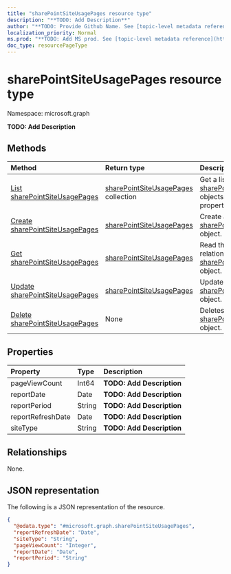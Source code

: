 ```yaml
---
title: "sharePointSiteUsagePages resource type"
description: "**TODO: Add Description**"
author: "**TODO: Provide Github Name. See [topic-level metadata reference](https://msgo.azurewebsites.net/add/document/guidelines/metadata.html#topic-level-metadata)**"
localization_priority: Normal
ms.prod: "**TODO: Add MS prod. See [topic-level metadata reference](https://msgo.azurewebsites.net/add/document/guidelines/metadata.html#topic-level-metadata)**"
doc_type: resourcePageType
---
```


# sharePointSiteUsagePages resource type

Namespace: microsoft.graph

**TODO: Add Description**

## Methods
|Method|Return type|Description|
|:---|:---|:---|
|[List sharePointSiteUsagePages](../api/sharepointsiteusagepages-list.md)|[sharePointSiteUsagePages](../resources/sharepointsiteusagepages.md) collection|Get a list of the [sharePointSiteUsagePages](../resources/sharepointsiteusagepages.md) objects and their properties.|
|[Create sharePointSiteUsagePages](../api/sharepointsiteusagepages-create.md)|[sharePointSiteUsagePages](../resources/sharepointsiteusagepages.md)|Create a new [sharePointSiteUsagePages](../resources/sharepointsiteusagepages.md) object.|
|[Get sharePointSiteUsagePages](../api/sharepointsiteusagepages-get.md)|[sharePointSiteUsagePages](../resources/sharepointsiteusagepages.md)|Read the properties and relationships of a [sharePointSiteUsagePages](../resources/sharepointsiteusagepages.md) object.|
|[Update sharePointSiteUsagePages](../api/sharepointsiteusagepages-update.md)|[sharePointSiteUsagePages](../resources/sharepointsiteusagepages.md)|Update the properties of a [sharePointSiteUsagePages](../resources/sharepointsiteusagepages.md) object.|
|[Delete sharePointSiteUsagePages](../api/sharepointsiteusagepages-delete.md)|None|Deletes a [sharePointSiteUsagePages](../resources/sharepointsiteusagepages.md) object.|

## Properties
|Property|Type|Description|
|:---|:---|:---|
|pageViewCount|Int64|**TODO: Add Description**|
|reportDate|Date|**TODO: Add Description**|
|reportPeriod|String|**TODO: Add Description**|
|reportRefreshDate|Date|**TODO: Add Description**|
|siteType|String|**TODO: Add Description**|

## Relationships
None.

## JSON representation
The following is a JSON representation of the resource.
<!-- {
  "blockType": "resource",
  "keyProperty": "id",
  "@odata.type": "microsoft.graph.sharePointSiteUsagePages",
  "baseType": "",
  "openType": false
}
-->
``` json
{
  "@odata.type": "#microsoft.graph.sharePointSiteUsagePages",
  "reportRefreshDate": "Date",
  "siteType": "String",
  "pageViewCount": "Integer",
  "reportDate": "Date",
  "reportPeriod": "String"
}
```

